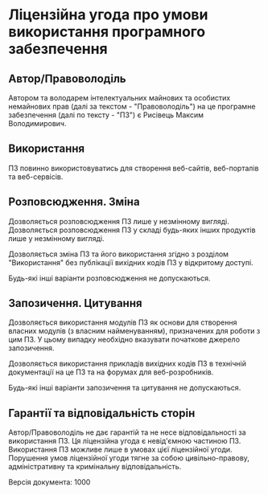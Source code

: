 

Ліцензійна угода про умови використання програмного забезпечення
================================================================


Автор/Правоволоділь
---------------------------------------------------------------------

Автором та володарем інтелектуальних майнових та особистих
немайнових прав (далі за текстом - "Правоволоділь")
на це програмне забезпечення (далі по тексту - "ПЗ")
є Рисівець Максим Володимирович.


Використання
---------------------------------------------------------------------

ПЗ повинно використовуватись для створення веб-сайтів,
веб-порталів та веб-сервісів.


Розповсюдження. Зміна
---------------------------------------------------------------------

Дозволяється розповсюдження ПЗ лише у незмінному вигляді.
Дозволяється розповсюдження ПЗ у складі будь-яких інших продуктів
лише у незмінному вигляді.

Дозволяється зміна ПЗ та його використання згідно з розділом "Використання"
без публікації вихідних кодів ПЗ у відкритому доступі.

Будь-які інші варіанти розповсюдження не допускаються.


Запозичення. Цитування
---------------------------------------------------------------------

Дозволяється використання модулів ПЗ як основи для створення
власних модулів (з власним найменуванням), призначених для роботи з цим ПЗ.
У цьому випадку необхідно вказувати початкове джерело запозичення.

Дозволяється використання прикладів вихідних кодів ПЗ
в технічній документації на це ПЗ та
на форумах для веб-розробників.

Будь-які інші варіанти запозичення та цитування не допускаються.


Гарантії та відповідальність сторін
---------------------------------------------------------------------

Автор/Правоволоділь не дає гарантій та не несе відповідальності за використання ПЗ.
Ця ліцензійна угода є невід'ємною частиною ПЗ.
Використання ПЗ можливе лише в умовах цієї ліцензійної угоди.
Порушення умов ліцензійної угоди тягне за собою цивільно-правову,
адміністративну та кримінальну відповідальність.


Версія документа: 1000

